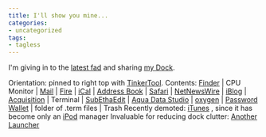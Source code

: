 ```yaml
---
title: I'll show you mine...
categories:
- uncategorized
tags:
- tagless
---
```


I'm giving in to the [latest fad][1] and sharing [my
Dock][2].

   [1]: http://www.kottke.org/03/10/031001your_dock_if.html
   [2]: http://phobia.com/space/Journal/Technology/I%27ll+show+you+mine.../dock-2003-10-01.jpg

Orientation: pinned to right top with [TinkerTool][3].
Contents: [Finder][4] | CPU Monitor | [Mail][5] | [Fire][6] | [iCal][7] | [Address Book][8]  | [Safari][9] | [NetNewsWire][10] | [iBlog][11] | [Acquisition][12] | Terminal | [SubEthaEdit][13] | [Aqua Data Studio][14] | [oxygen][15] | [Password Wallet][16] | folder of .term files | Trash
Recently demoted: [iTunes][17] , since it has become only an [iPod][18] manager
Invaluable for reducing dock clutter: [Another Launcher][19]

   [3]: http://www.bresink.de/osx/TinkerTool2.html
   [4]: http://www.apple.com/macosx/jaguar/finder.html
   [5]: http://www.apple.com/macosx/jaguar/mail.html
   [6]: http://fire.sourceforge.net/
   [7]: http://www.apple.com/ical/
   [8]: http://www.apple.com/macosx/jaguar/addressbook.html
   [9]: http://www.apple.com/safari/
   [10]: http://ranchero.com/netnewswire/
   [11]: http://www.lifli.com/Products/iBlog/
   [12]: http://www.acquisitionx.com/
   [13]: http://wwwbruegge.in.tum.de/projects/hydra/subethaedit/
   [14]: http://www.aquafold.com/
   [15]: http://www.oxygenxml.com/
   [16]: http://www.selznick.com/products/passwordwallet/
   [17]: http://www.apple.com/itunes/
   [18]: http://www.apple.com/ipod/
   [19]: http://www.petermaurer.de/anotherlauncher/
